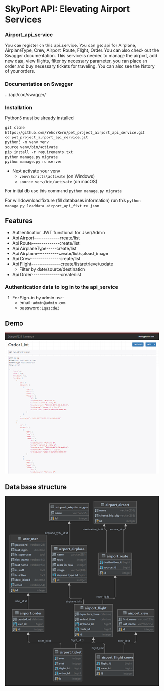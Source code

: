 # SkyPort API: Elevating Airport Services

### Airport_api_service

You can register on this api_service. 
You can get api for Airplane, AirplaneType, Crew, Airport, Route, Flight, Order.
You can also check out the Swagger documentation. 
This service is needed to manage the airport, add new data, view flights,
filter by necessary parameter, you can place an order and buy necessary tickets for traveling.
You can also see the history of your orders.

### Documentation on Swagger
.../api/doc/swagger/

### Installation

Python3 must be already installed

```shell
git clone https://github.com/YehorKorn/pet_project_airport_api_service.git
cd pet_project_airport_api_service.git
python3 -m venv venv
source venv/bin/activate
pip install -r requirements.txt
python manage.py migrate
python manage.py runserver
```

- Next activate your venv 
  - `venv\Scripts\activate` (on Windows)
  - `source venv/bin/activate` (on macOS)

For initial db use this command `python manage.py migrate`

For will download fixture (fill databases information) run this `python manage.py loaddata airport_api_fixture.json`

## Features

* Authentication JWT functional for User/Admin
* Api Airport-------------create/list
* Api Route--------------create/list
* Api AirplaneType-----create/list
* Api Airplane-----------create/list/upload_image
* Api Crew---------------create/list
* Api Flight---------------create/list/retrieve/update
     * Filter by date/source/destination
* Api Order---------------create/list

### Authentication data to log in to the api_service
1. For Sign-in by admin use:
    - email: `admin@admin.com`
    - password: `1qazcde3`

## Demo

![Website interface](demo.png)


## Data base structure

![Website interface](db_structure.png)

